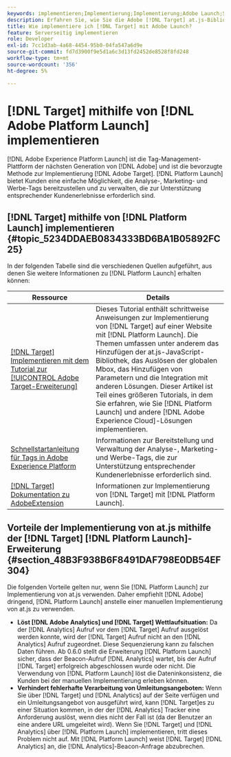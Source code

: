 ```yaml
---
keywords: implementieren;Implementierung;Implementierung;Adobe Launch;Start;Race;Umleitung;Erlebnis-platform launch;platform launch
description: Erfahren Sie, wie Sie die Adobe [!DNL Target] at.js-Bibliothek mit Adobe Experience Platform Launch implementieren, der bevorzugten Methode zur Implementierung von Adobe [!DNL Target].
title: Wie implementiere ich [!DNL Target] mit Adobe Launch?
feature: Serverseitig implementieren
role: Developer
exl-id: 7cc1d3ab-4a68-4454-95b0-04fa547a6d9e
source-git-commit: fd7d3900f9e5d1a6c3d13fd2452de8528f8fd248
workflow-type: tm+mt
source-wordcount: '356'
ht-degree: 5%

---
```


# [!DNL Target] mithilfe von [!DNL Adobe Platform Launch] implementieren

[!DNL Adobe Experience Platform Launch] ist die Tag-Management-Plattform der nächsten Generation von  [!DNL Adobe] und ist die bevorzugte Methode zur Implementierung  [!DNL Adobe Target]. [!DNL Platform Launch] bietet Kunden eine einfache Möglichkeit, die Analyse-, Marketing- und Werbe-Tags bereitzustellen und zu verwalten, die zur Unterstützung entsprechender Kundenerlebnisse erforderlich sind.

## [!DNL Target] mithilfe von [!DNL Platform Launch] implementieren {#topic_5234DDAEB0834333BD6BA1B05892FC25}

In der folgenden Tabelle sind die verschiedenen Quellen aufgeführt, aus denen Sie weitere Informationen zu [!DNL Platform Launch] erhalten können:

| Ressource | Details |
|--- |--- |
| [ [!DNL Target] Implementieren mit dem Tutorial zur  [!UICONTROL Adobe Target-Erweiterung]](https://experienceleague.adobe.com/docs/launch-learn/implementing-in-websites-with-launch/implement-solutions/target.html#implement-solutions) | Dieses Tutorial enthält schrittweise Anweisungen zur Implementierung von [!DNL Target] auf einer Website mit [!DNL Platform Launch]. Die Themen umfassen unter anderem das Hinzufügen der at.js-JavaScript-Bibliothek, das Auslösen der globalen Mbox, das Hinzufügen von Parametern und die Integration mit anderen Lösungen. Dieser Artikel ist Teil eines größeren Tutorials, in dem Sie erfahren, wie Sie [!DNL Platform Launch] und andere [!DNL Adobe Experience Cloud]-Lösungen implementieren. |
| [Schnellstartanleitung für Tags in Adobe Experience Platform](https://experienceleague.adobe.com/docs/experience-platform/tags/get-started/quick-start.html) | Informationen zur Bereitstellung und Verwaltung der Analyse-, Marketing- und Werbe-Tags, die zur Unterstützung entsprechender Kundenerlebnisse erforderlich sind. |
| [ [!DNL Target] Dokumentation zu AdobeExtension](https://experienceleague.adobe.com/docs/experience-platform/tags/extensions/adobe/target/overview.html) | Informationen zur Implementierung von [!DNL Target] mit [!DNL Platform Launch]. |

## Vorteile der Implementierung von at.js mithilfe der [!DNL Target] [!DNL Platform Launch]-Erweiterung {#section_48B3F938B6F8491DAF798E0DB54EF304}

Die folgenden Vorteile gelten nur, wenn Sie [!DNL Platform Launch] zur Implementierung von at.js verwenden. Daher empfiehlt [!DNL Adobe] dringend, [!DNL Platform Launch] anstelle einer manuellen Implementierung von at.js zu verwenden.

* **Löst  [!DNL Adobe Analytics] und  [!DNL Target] Wettlaufsituation:** Da der  [!DNL Analytics] Aufruf vor dem  [!DNL Target] Aufruf ausgelöst werden konnte, wird der  [!DNL Target] Aufruf nicht an den  [!DNL Analytics] Aufruf zugeordnet. Diese Sequenzierung kann zu falschen Daten führen. Ab 0.6.0 stellt die Erweiterung [!DNL Platform Launch] sicher, dass der Beacon-Aufruf [!DNL Analytics] wartet, bis der Aufruf [!DNL Target] erfolgreich abgeschlossen wurde oder nicht. Die Verwendung von [!DNL Platform Launch] löst die Dateninkonsistenz, die Kunden bei der manuellen Implementierung erleben können.
* **Verhindert fehlerhafte Verarbeitung von Umleitungsangeboten:** Wenn Sie über  [!DNL Target] und  [!DNL Analytics] auf der Seite verfügen und ein Umleitungsangebot von ausgeführt wird, kann  [!DNL Target]es zu einer Situation kommen, in der der  [!DNL Analytics] Tracker eine Anforderung auslöst, wenn dies nicht der Fall ist (da der Benutzer an eine andere URL umgeleitet wird). Wenn Sie [!DNL Target] und [!DNL Analytics] über [!DNL Platform Launch] implementieren, tritt dieses Problem nicht auf. Mit [!DNL Platform Launch] weist [!DNL Target] [!DNL Analytics] an, die [!DNL Analytics]-Beacon-Anfrage abzubrechen.
